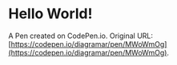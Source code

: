# Hello World!

A Pen created on CodePen.io. Original URL: [https://codepen.io/diagramar/pen/MWoWmOg](https://codepen.io/diagramar/pen/MWoWmOg).

